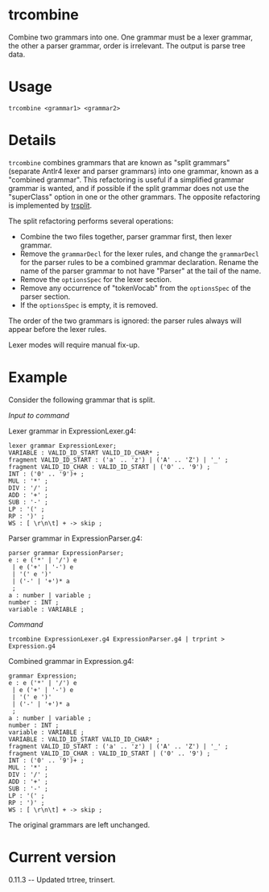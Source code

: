 # trcombine

Combine two grammars into one.
One grammar must be a lexer grammar, the other a parser grammar,
order is irrelevant. The output is parse tree data.

# Usage

    trcombine <grammar1> <grammar2>

# Details

`trcombine` combines grammars that are known as "split grammars"
(separate Antlr4 lexer and parser grammars)
into one grammar, known as a "combined grammar". This refactoring is
useful if a simplified grammar grammar is wanted, and if possible if
the split grammar does not use the "superClass" option in one or the other
grammars. The opposite refactoring is implemented by
[trsplit](https://github.com/kaby76/Domemtech.Trash/tree/main/trsplit).

The split refactoring performs several operations:

* Combine the two files together, parser grammar first, then lexer grammar.
* Remove the `grammarDecl` for the lexer rules, and change the `grammarDecl`
for the parser rules to be a combined grammar declaration. Rename the name
of the parser grammar to not have "Parser" at the tail of the name.
* Remove the `optionsSpec` for the lexer section.
* Remove any occurrence of "tokenVocab" from the `optionsSpec` of the parser section.
* If the `optionsSpec` is empty, it is removed.

The order of the two grammars is ignored: the parser rules always will appear
before the lexer rules.

Lexer modes will require manual fix-up.

# Example

Consider the following grammar that is split.

_Input to command_

Lexer grammar in ExpressionLexer.g4:

    lexer grammar ExpressionLexer;
    VARIABLE : VALID_ID_START VALID_ID_CHAR* ;
    fragment VALID_ID_START : ('a' .. 'z') | ('A' .. 'Z') | '_' ;
    fragment VALID_ID_CHAR : VALID_ID_START | ('0' .. '9') ;
    INT : ('0' .. '9')+ ;
    MUL : '*' ;
    DIV : '/' ;
    ADD : '+' ;
    SUB : '-' ;
    LP : '(' ;
    RP : ')' ;
    WS : [ \r\n\t] + -> skip ;

Parser grammar in ExpressionParser.g4:

    parser grammar ExpressionParser;
    e : e ('*' | '/') e
     | e ('+' | '-') e
     | '(' e ')'
     | ('-' | '+')* a
     ;
    a : number | variable ;
    number : INT ;
    variable : VARIABLE ;

_Command_

    trcombine ExpressionLexer.g4 ExpressionParser.g4 | trprint > Expression.g4

Combined grammar in Expression.g4:

    grammar Expression;
    e : e ('*' | '/') e
     | e ('+' | '-') e
     | '(' e ')'
     | ('-' | '+')* a
     ;
    a : number | variable ;
    number : INT ;
    variable : VARIABLE ;
    VARIABLE : VALID_ID_START VALID_ID_CHAR* ;
    fragment VALID_ID_START : ('a' .. 'z') | ('A' .. 'Z') | '_' ;
    fragment VALID_ID_CHAR : VALID_ID_START | ('0' .. '9') ;
    INT : ('0' .. '9')+ ;
    MUL : '*' ;
    DIV : '/' ;
    ADD : '+' ;
    SUB : '-' ;
    LP : '(' ;
    RP : ')' ;
    WS : [ \r\n\t] + -> skip ;

The original grammars are left unchanged.

# Current version

0.11.3 -- Updated trtree, trinsert.

